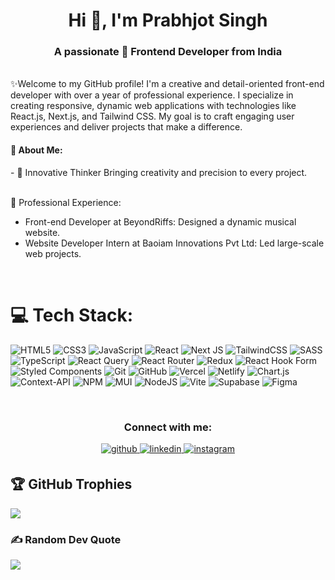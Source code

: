 

<h1 align="center">Hi 👋, I'm Prabhjot Singh</h1>
<h3 align="center">A passionate 🚀 Frontend Developer from India</h3>
<br/>
✨Welcome to my GitHub profile! I'm a creative and detail-oriented front-end developer with over a year of professional experience. I specialize in creating responsive, dynamic web applications with technologies like React.js, Next.js, and Tailwind CSS. My goal is to craft engaging user experiences and deliver projects that make a difference.
<br>
<h4>💫 About Me:</h4>
- 🌟 Innovative Thinker Bringing creativity and precision to every project.

 <br>💼 Professional Experience:<br>
 <ul>
  <li>Front-end Developer at BeyondRiffs: Designed a dynamic musical website.</li>
  <li>Website Developer Intern at Baoiam Innovations Pvt Ltd: Led large-scale web projects.</li>
 </ul>
<br/>

# 💻 Tech Stack:
![HTML5](https://img.shields.io/badge/html5-%23E34F26.svg?style=for-the-badge&logo=html5&logoColor=white) ![CSS3](https://img.shields.io/badge/css3-%231572B6.svg?style=for-the-badge&logo=css3&logoColor=white) ![JavaScript](https://img.shields.io/badge/javascript-%23323330.svg?style=for-the-badge&logo=javascript&logoColor=%23F7DF1E) ![React](https://img.shields.io/badge/react-%2320232a.svg?style=for-the-badge&logo=react&logoColor=%2361DAFB) ![Next JS](https://img.shields.io/badge/Next-black?style=for-the-badge&logo=next.js&logoColor=white) 
![TailwindCSS](https://img.shields.io/badge/tailwindcss-%2338B2AC.svg?style=for-the-badge&logo=tailwind-css&logoColor=white) ![SASS](https://img.shields.io/badge/SASS-hotpink.svg?style=for-the-badge&logo=SASS&logoColor=white)  ![TypeScript](https://img.shields.io/badge/typescript-%23007ACC.svg?style=for-the-badge&logo=typescript&logoColor=white)  ![React Query](https://img.shields.io/badge/-React%20Query-FF4154?style=for-the-badge&logo=react%20query&logoColor=white) ![React Router](https://img.shields.io/badge/React_Router-CA4245?style=for-the-badge&logo=react-router&logoColor=white) ![Redux](https://img.shields.io/badge/redux-%23593d88.svg?style=for-the-badge&logo=redux&logoColor=white) ![React Hook Form](https://img.shields.io/badge/React%20Hook%20Form-%23EC5990.svg?style=for-the-badge&logo=reacthookform&logoColor=white) ![Styled Components](https://img.shields.io/badge/styled--components-DB7093?style=for-the-badge&logo=styled-components&logoColor=white) ![Git](https://img.shields.io/badge/git-%23F05033.svg?style=for-the-badge&logo=git&logoColor=white) ![GitHub](https://img.shields.io/badge/github-%23121011.svg?style=for-the-badge&logo=github&logoColor=white) ![Vercel](https://img.shields.io/badge/vercel-%23000000.svg?style=for-the-badge&logo=vercel&logoColor=white) ![Netlify](https://img.shields.io/badge/netlify-%23000000.svg?style=for-the-badge&logo=netlify&logoColor=#00C7B7) ![Chart.js](https://img.shields.io/badge/chart.js-F5788D.svg?style=for-the-badge&logo=chart.js&logoColor=white) ![Context-API](https://img.shields.io/badge/Context--Api-000000?style=for-the-badge&logo=react)  ![NPM](https://img.shields.io/badge/NPM-%23CB3837.svg?style=for-the-badge&logo=npm&logoColor=white) ![MUI](https://img.shields.io/badge/MUI-%230081CB.svg?style=for-the-badge&logo=mui&logoColor=white) ![NodeJS](https://img.shields.io/badge/node.js-6DA55F?style=for-the-badge&logo=node.js&logoColor=white)     ![Vite](https://img.shields.io/badge/vite-%23646CFF.svg?style=for-the-badge&logo=vite&logoColor=white) ![Supabase](https://img.shields.io/badge/Supabase-3ECF8E?style=for-the-badge&logo=supabase&logoColor=white) ![Figma](https://img.shields.io/badge/figma-%23F24E1E.svg?style=for-the-badge&logo=figma&logoColor=white) 

<br/> 

<h3 align="center">Connect with me:</h3>
<div align="center">
<a href="https://github.com/prabhsingh20" target="_blank">
<img src=https://img.shields.io/badge/github-%2324292e.svg?&style=for-the-badge&logo=github&logoColor=black alt=github style="margin-bottom: 5px;" />
</a>
<a href="https://linkedin.com/in/prabhsingh16" target="_blank">
<img src=https://img.shields.io/badge/linkedin-%231E77B5.svg?&style=for-the-badge&logo=linkedin&logoColor=blue alt=linkedin style="margin-bottom: 5px;" />
</a>
<a href="https://instagram.com/_iconic.____" target="_blank">
<img src=https://img.shields.io/badge/instagram-%23000000.svg?&style=for-the-badge&logo=instagram&logoColor=red alt=instagram style="margin-bottom: 5px;" />
</a>  
</div>  

## 🏆 GitHub Trophies
![](https://github-profile-trophy.vercel.app/?username=prabhsingh20&theme=radical&no-frame=false&no-bg=true&margin-w=4)

### ✍️ Random Dev Quote
![](https://quotes-github-readme.vercel.app/api?type=horizontal&theme=tokyonight)

